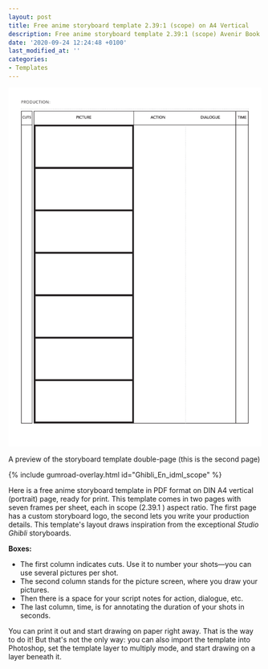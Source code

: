 ```yaml
---
layout: post
title: Free anime storyboard template 2.39:1 (scope) on A4 Vertical
description: Free anime storyboard template 2.39:1 (scope) Avenir Book on A4 Vertical in PDF format
date: '2020-09-24 12:24:48 +0100'
last_modified_at: ''
categories:
- Templates
---
```

<a href="https://gum.co/ghibli-storyboard_En_pdf_scope" class="no-underline pv2 grow db"><img class="w-100" src="/images/Film-Storyboards.com_Free_PDF_Anime_storyboard_template_2.39x1_Avenir-Book_A4-vertical-2.png"></a>
<figcaption>A preview of the storyboard template double-page (this is the second page)</figcaption>

{% include gumroad-overlay.html id="Ghibli_En_idml_scope" %}

Here is a free anime storyboard template in PDF format on DIN A4 vertical (portrait) page, ready for print. This template comes in two pages with seven frames per sheet, each in scope (2.39.1 ) aspect ratio. The first page has a custom storyboard logo, the second lets you write your production details. This template's layout draws inspiration from the exceptional *Studio Ghibli* storyboards.

**Boxes:**
- The first column indicates cuts. Use it to number your shots—you can use several pictures per shot.
- The second column stands for the picture screen, where you draw your pictures.
- Then there is a space for your script notes for action, dialogue, etc.
- The last column, time, is for annotating the duration of your shots in seconds.

You can print it out and start drawing on paper right away. That is the way to do it!
But that's not the only way: you can also import the template into Photoshop, set the template layer to multiply mode, and start drawing on a layer beneath it.

